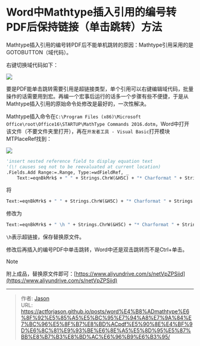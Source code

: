 # Word中Mathtype插入引用的编号转PDF后保持链接（单击跳转）方法

Mathtype插入引用的编号转PDF后不能单机跳转的原因：Mathtype引用采用的是GOTOBUTTON（域代码）。

右键切换域代码如下：

![](https://pic4.zhimg.com/v2-3086a54154e78920e281db7a0b5908e3_r.jpg)

要是PDF能单击跳转需要引用是超链接类型，单个引用可以右键编辑域代码，批量操作的话需要用到宏。再编一个宏事后运行的话多一个步骤有些不便捷，于是从Mathtype插入引用的原始命令处修改是最好的，一次性解决。

Mathtype插入命令在`C:\Program Files (x86)\Microsoft Office\root\Office16\STARTUP\MathType Commands 2016.dotm`，Word中打开该文件（不要文件夹里打开），再在`开发者工具 - Visual Basic`打开模块MTPlaceRef找到：

![](https://pic4.zhimg.com/v2-db8384a1518569fc84f084a8bad27acb_r.jpg)

```vb
'insert nested reference field to display equation text
'(\! causes seq not to be reevaluated at current location)
.Fields.Add Range:=.Range, Type:=wdFieldRef, _
    Text:=eqnBkMrk$ + " " + Strings.ChrW(&H5C) + "* Charformat " + Strings.ChrW(&H5C) + "!"
```

将

```vb
Text:=eqnBkMrk$ + " " + Strings.ChrW(&H5C) + "* Charformat " + Strings.ChrW(&H5C) + "!"
```

修改为

```vb
Text:=eqnBkMrk$ + " \h " + Strings.ChrW(&H5C) + "* Charformat " + Strings.ChrW(&H5C) + "!"
```

`\h`表示超链接，保存替换原文件。

修改后再插入的编号PDF中单击跳转，Word中还是双击跳转而不是Ctrl+单击。

> [!note]
> 附上成品，替换原文件即可：[https://www.aliyundrive.com/s/netVpZPSiid](https://www.aliyundrive.com/s/netVpZPSiid)



---

> 作者: [Jason](https://github.com/actforjason)  
> URL: https://actforjason.github.io/posts/word%E4%B8%ADmathtype%E6%8F%92%E5%85%A5%E5%BC%95%E7%94%A8%E7%9A%84%E7%BC%96%E5%8F%B7%E8%BD%ACpdf%E5%90%8E%E4%BF%9D%E6%8C%81%E9%93%BE%E6%8E%A5%E5%8D%95%E5%87%BB%E8%B7%B3%E8%BD%AC%E6%96%B9%E6%B3%95/  


